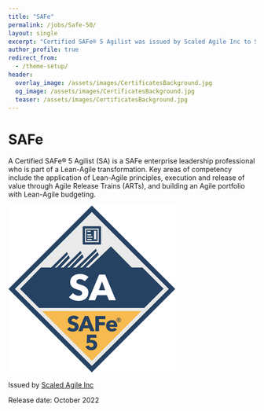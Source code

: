```yaml
---
title: "SAFe"
permalink: /jobs/Safe-50/
layout: single
excerpt: "Certified SAFe® 5 Agilist was issued by Scaled Agile Inc to Stefano Bianda."
author_profile: true
redirect_from:
  - /theme-setup/
header:
  overlay_image: /assets/images/CertificatesBackground.jpg
  og_image: /assets/images/CertificatesBackground.jpg
  teaser: /assets/images/CertificatesBackground.jpg
---
```

# SAFe 

A Certified SAFe® 5 Agilist (SA) is a SAFe enterprise leadership professional who is part of a Lean-Agile transformation. Key areas of competency include the application of Lean-Agile principles, execution and release of value through Agile Release Trains (ARTs), and building an Agile portfolio with Lean-Agile budgeting.

![image info](/assets/images/cert_mark_SA_badge_large_300px.png)

Issued by [Scaled Agile Inc](https://www.credly.com/org/scaled-agile)

Release date: October 2022